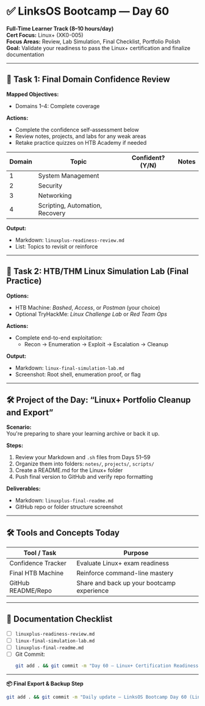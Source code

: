 # ✅ LinksOS Bootcamp — Day 60

**Full-Time Learner Track (8–10 hours/day)**  
**Cert Focus:** Linux+ (XK0-005)  
**Focus Areas:** Review, Lab Simulation, Final Checklist, Portfolio Polish  
**Goal:** Validate your readiness to pass the Linux+ certification and finalize documentation

---

## 🧠 Task 1: Final Domain Confidence Review

**Mapped Objectives:**  
- Domains 1–4: Complete coverage

**Actions:**  
- Complete the confidence self-assessment below  
- Review notes, projects, and labs for any weak areas  
- Retake practice quizzes on HTB Academy if needed

| Domain | Topic                               | Confident? (Y/N) | Notes |
|--------|-------------------------------------|------------------|-------|
| 1      | System Management                   |                  |       |
| 2      | Security                            |                  |       |
| 3      | Networking                          |                  |       |
| 4      | Scripting, Automation, Recovery     |                  |       |

**Output:**  
- Markdown: `linuxplus-readiness-review.md`  
- List: Topics to revisit or reinforce

---

## 🧪 Task 2: HTB/THM Linux Simulation Lab (Final Practice)

**Options:**  
- HTB Machine: *Bashed*, *Access*, or *Postman* (your choice)  
- Optional TryHackMe: *Linux Challenge Lab* or *Red Team Ops*

**Actions:**  
- Complete end-to-end exploitation:  
  - Recon → Enumeration → Exploit → Escalation → Cleanup

**Output:**  
- Markdown: `linux-final-simulation-lab.md`  
- Screenshot: Root shell, enumeration proof, or flag

---

## 🛠️ Project of the Day: “Linux+ Portfolio Cleanup and Export”

**Scenario:**  
You're preparing to share your learning archive or back it up.

**Steps:**  
1. Review your Markdown and `.sh` files from Days 51–59  
2. Organize them into folders: `notes/`, `projects/`, `scripts/`  
3. Create a README.md for the Linux+ folder  
4. Push final version to GitHub and verify repo formatting

**Deliverables:**  
- Markdown: `linuxplus-final-readme.md`  
- GitHub repo or folder structure screenshot

---

## 🛠️ Tools and Concepts Today

| Tool / Task         | Purpose                                        |
|---------------------|------------------------------------------------|
| Confidence Tracker  | Evaluate Linux+ exam readiness                 |
| Final HTB Machine   | Reinforce command-line mastery                 |
| GitHub README/Repo  | Share and back up your bootcamp experience     |

---

## 📁 Documentation Checklist

- [ ] `linuxplus-readiness-review.md`  
- [ ] `linux-final-simulation-lab.md`  
- [ ] `linuxplus-final-readme.md`  
- [ ] Git Commit:
  ```bash
  git add . && git commit -m "Day 60 – Linux+ Certification Readiness and Portfolio Finalization" && git push origin main
  ```

---

**📦 Final Export & Backup Step**

```bash
git add . && git commit -m "Daily update – LinksOS Bootcamp Day 60 (Linux+ Final Wrap-Up)" && git push origin main
```

